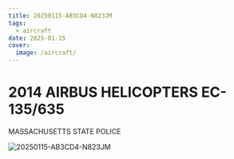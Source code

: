 ```yaml
---
title: 20250115-AB3CD4-N823JM
tags:
  - aircraft
date: 2025-01-15
cover:
  image: /aircraft/
---
```


# 2014 AIRBUS HELICOPTERS EC-135/635

MASSACHUSETTS STATE POLICE

![20250115-AB3CD4-N823JM](/aircraft/20250115-AB3CD4-N823JM.jpg)